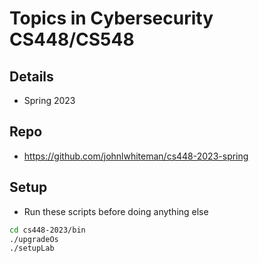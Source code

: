 # Topics in Cybersecurity CS448/CS548 

## Details

* Spring 2023

## Repo 

* https://github.com/johnlwhiteman/cs448-2023-spring

## Setup

* Run these scripts before doing anything else

```bash
cd cs448-2023/bin
./upgradeOs
./setupLab 
```
